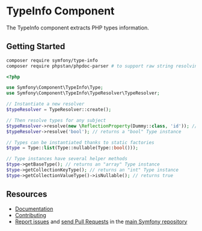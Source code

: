TypeInfo Component
==================

The TypeInfo component extracts PHP types information.

Getting Started
---------------

```bash
composer require symfony/type-info
composer require phpstan/phpdoc-parser # to support raw string resolving
```

```php
<?php

use Symfony\Component\TypeInfo\Type;
use Symfony\Component\TypeInfo\TypeResolver\TypeResolver;

// Instantiate a new resolver
$typeResolver = TypeResolver::create();

// Then resolve types for any subject
$typeResolver->resolve(new \ReflectionProperty(Dummy::class, 'id')); // returns an "int" Type instance
$typeResolver->resolve('bool'); // returns a "bool" Type instance

// Types can be instantiated thanks to static factories
$type = Type::list(Type::nullable(Type::bool()));

// Type instances have several helper methods
$type->getBaseType(); // returns an "array" Type instance
$type->getCollectionKeyType(); // returns an "int" Type instance
$type->getCollectionValueType()->isNullable(); // returns true
```

Resources
---------
 * [Documentation](https://symfony.com/doc/current/components/type_info.html)
 * [Contributing](https://symfony.com/doc/current/contributing/index.php)
 * [Report issues](https://github.com/symfony/symfony/issues) and
   [send Pull Requests](https://github.com/symfony/symfony/pulls)
   in the [main Symfony repository](https://github.com/symfony/symfony)
